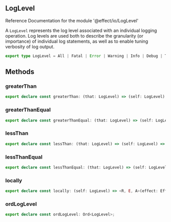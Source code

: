 ## LogLevel

Reference Documentation for the module '@effect/io/LogLevel'

A `LogLevel` represents the log level associated with an individual logging
operation. Log levels are used both to describe the granularity (or
importance) of individual log statements, as well as to enable tuning
verbosity of log output.

```ts
export type LogLevel = All | Fatal | Error | Warning | Info | Debug | Trace | None;
```

## Methods

### greaterThan

```ts
export declare const greaterThan: (that: LogLevel) => (self: LogLevel) => boolean;
```

### greaterThanEqual

```ts
export declare const greaterThanEqual: (that: LogLevel) => (self: LogLevel) => boolean;
```

### lessThan

```ts
export declare const lessThan: (that: LogLevel) => (self: LogLevel) => boolean;
```

### lessThanEqual

```ts
export declare const lessThanEqual: (that: LogLevel) => (self: LogLevel) => boolean;
```

### locally

```ts
export declare const locally: (self: LogLevel) => <R, E, A>(effect: Effect<R, E, A>) => Effect<R, E, A>;
```

### ordLogLevel

```ts
export declare const ordLogLevel: Ord<LogLevel>;
```

